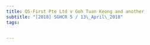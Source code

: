 ```yaml
---
title: QS-First Pte Ltd v Goh Tuan Keong and another 
subtitle: "[2018] SGHCR 5 / 13\_April\_2018"
tags:


---
```


